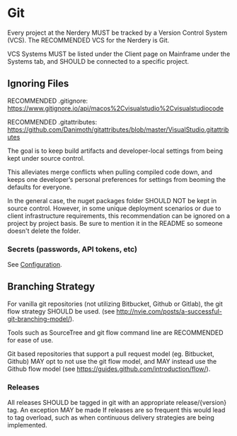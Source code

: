 # Git

Every project at the Nerdery MUST be tracked by a Version Control System (VCS).
The RECOMMENDED VCS for the Nerdery is Git.

VCS Systems MUST be listed under the Client page on Mainframe under the Systems
tab, and SHOULD be connected to a specific project.

## Ignoring Files

RECOMMENDED .gitignore:
https://www.gitignore.io/api/macos%2Cvisualstudio%2Cvisualstudiocode

RECOMMENDED .gitattributes:
https://github.com/Danimoth/gitattributes/blob/master/VisualStudio.gitattributes

The goal is to keep build artifacts and developer-local settings from being kept
under source control.

This alleviates merge conflicts when pulling compiled code down, and keeps one
developer’s personal preferences for settings from beoming the defaults for
everyone.

In the general case, the nuget packages folder SHOULD NOT be kept in source
control. However, in some unique deployment scenarios or due to client
infrastructure requirements, this recommendation can be ignored on a project by
project basis. Be sure to mention it in the README so someone doesn't delete the
folder.

### Secrets (passwords, API tokens, etc)

See [Configuration](configuration.md).

## Branching Strategy
For vanilla git repositories (not utilizing Bitbucket, Github or Gitlab), the
git flow strategy SHOULD be used. (see
http://nvie.com/posts/a-successful-git-branching-model/).

Tools such as SourceTree and git flow command line are RECOMMENDED for ease of
use.

Git based repositories that support a pull request model (eg. Bitbucket, Github)
MAY opt to not use the git flow model, and MAY instead use the Github flow model
(see https://guides.github.com/introduction/flow/).

### Releases

All releases SHOULD be tagged in git with an appropriate release/{version} tag.
An exception MAY be made If releases are so frequent this would lead to tag
overload, such as when continuous delivery strategies are being implemented.
